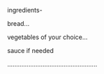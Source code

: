 ingredients-

bread...

vegetables of your choice...

sauce if needed

...................................................